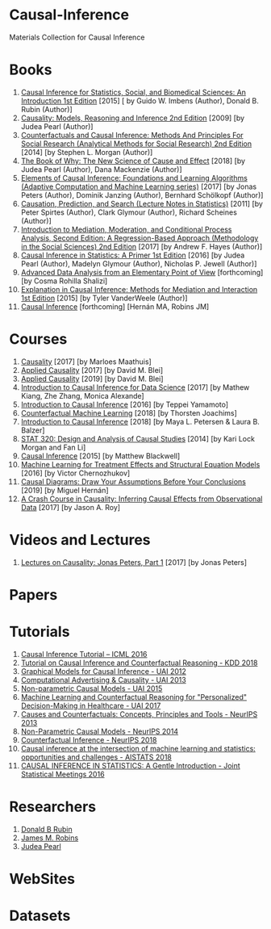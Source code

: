 # Causal-Inference
Materials Collection for Causal Inference

# Books
1. [Causal Inference for Statistics, Social, and Biomedical Sciences: An Introduction 1st Edition](https://www.amazon.com/Causal-Inference-Statistics-Biomedical-Sciences/dp/0521885884) [2015] [
by Guido W. Imbens  (Author), Donald B. Rubin (Author)]
2. [Causality: Models, Reasoning and Inference 2nd Edition](https://www.amazon.com/Causality-Reasoning-Inference-Judea-Pearl/dp/052189560X/ref=pd_sim_14_1/146-6250875-4093860?_encoding=UTF8&pd_rd_i=052189560X&pd_rd_r=c8a5bc5a-81b1-11e9-a9ce-814cf5dd9e62&pd_rd_w=hdvEs&pd_rd_wg=N3Z6d&pf_rd_p=90485860-83e9-4fd9-b838-b28a9b7fda30&pf_rd_r=2S91TWE96Q38BBCGBEQ9&psc=1&refRID=2S91TWE96Q38BBCGBEQ9) [2009]  [by Judea Pearl  (Author)]
3. [Counterfactuals and Causal Inference: Methods And Principles For Social Research (Analytical Methods for Social Research) 2nd Edition](https://www.amazon.com/Counterfactuals-Causal-Inference-Principles-Analytical/dp/1107694167/ref=sr_1_fkmr2_1?keywords=Counterfactuals+and+Causal+Inference_+Models+and+Principles+for+Social+Research&qid=1559093828&s=books&sr=1-1-fkmr2) [2014]  [by Stephen L. Morgan  (Author)]
4. [The Book of Why: The New Science of Cause and Effect](https://www.amazon.com/Book-Why-Science-Cause-Effect/dp/046509760X/ref=tmm_hrd_swatch_0?_encoding=UTF8&qid=1559093918&sr=1-1) [2018]  [by Judea Pearl  (Author), Dana Mackenzie  (Author)]
5. [Elements of Causal Inference: Foundations and Learning Algorithms (Adaptive Computation and Machine Learning series)](https://www.amazon.com/Elements-Causal-Inference-Foundations-Computation/dp/0262037319/ref=sr_1_1?crid=2D8LRK5ZJWKHB&keywords=elements+of+causal+inference&qid=1559094070&s=books&sprefix=elements+of+causal%2Cstripbooks-intl-ship%2C319&sr=1-1) [2017]  [by Jonas Peters  (Author), Dominik Janzing (Author), Bernhard Schölkopf (Author)]
6. [Causation, Prediction, and Search (Lecture Notes in Statistics)](https://www.amazon.com/Causation-Prediction-Search-Lecture-Statistics/dp/1461276500/ref=sr_1_2?keywords=Causation%2C+Prediction%2C+and+Search&qid=1559094193&s=books&sr=1-2) [2011]  [by Peter Spirtes (Author), Clark Glymour (Author), Richard Scheines (Author)] 
7. [Introduction to Mediation, Moderation, and Conditional Process Analysis, Second Edition: A Regression-Based Approach (Methodology in the Social Sciences) 2nd Edition](https://www.amazon.com/Introduction-Mediation-Moderation-Conditional-Analysis-ebook/dp/B0771PZ3ZQ/ref=sr_1_1?keywords=Introduction+to+Mediation%2C+Moderation%2C+and+Conditional+Process+Analysis_+A+Regression-Based+Approach&qid=1559094347&s=books&sr=1-1) [2017]  [by Andrew F. Hayes  (Author)]
8. [Causal Inference in Statistics: A Primer 1st Edition](https://www.amazon.com/Causal-Inference-Statistics-Judea-Pearl-ebook/dp/B01B3P6NJM/ref=sr_1_1?keywords=Causal+Inference+in+Statistics_+A+Primer&qid=1559094464&s=books&sr=1-1) [2016]  [by Judea Pearl (Author), Madelyn Glymour (Author), Nicholas P. Jewell (Author)]
9. [Advanced Data Analysis from an Elementary Point of View](https://www.stat.cmu.edu/~cshalizi/ADAfaEPoV/) [forthcoming]  [by Cosma Rohilla Shalizi]
10. [Explanation in Causal Inference: Methods for Mediation and Interaction 1st Edition](https://www.amazon.com/Explanation-Causal-Inference-Mediation-Interaction/dp/0199325871/ref=sr_1_1?keywords=explanation+in+causal+inference&qid=1559094682&s=books&sr=1-1) [2015]  [by Tyler VanderWeele  (Author)]
11. [Causal Inference](https://www.hsph.harvard.edu/miguel-hernan/causal-inference-book/) [forthcoming]  [Hernán MA, Robins JM]
 
 
 
# Courses
1. [Causality](https://stat.ethz.ch/lectures/ss17/causality.php#course_materials) [2017]  [by Marloes Maathuis]
2. [Applied Causality](http://www.cs.columbia.edu/~blei/seminar/2017_applied_causality/index.html)  [2017]  [by David M. Blei]
3. [Applied Causality](http://www.cs.columbia.edu/~blei/seminar/2019-applied-causality/)  [2019]  [by David M. Blei]
4. [Introduction to Causal Inference for Data Science](https://mkiang.github.io/intro-ci-shortcourse/) [2017]  [by Mathew Kiang, Zhe Zhang, Monica Alexande]
5. [Introduction to Causal Inference](http://web.mit.edu/teppei/www/teaching/Keio2016/) [2016]  [by Teppei Yamamoto]
6. [Counterfactual Machine Learning](http://www.cs.cornell.edu/courses/cs7792/2018fa/) [2018]  [by Thorsten Joachims]
7. [Introduction to Causal Inference](https://www.ucbbiostat.com) [2018]  [by Maya L. Petersen & Laura B. Balzer]
8. [STAT 320: Design and Analysis of Causal Studies](https://www2.stat.duke.edu/courses/Spring14/sta320.01/)  [2014]  [by Kari Lock Morgan and Fan Li]
9. [Causal Inference](http://www.mattblackwell.org/teaching/gov2002/) [2015]  [by Matthew Blackwell]
10. [Machine Learning for Treatment Effects and Structural Equation Models](http://www.cemmap.ac.uk/event/id/1166) [2016]  [by Victor Chernozhukov]
11. [Causal Diagrams: Draw Your Assumptions Before Your Conclusions](https://www.edx.org/course/causal-diagrams-draw-your-assumptions-before-your-conclusions) [2019]   [by Miguel Hernán]
12. [A Crash Course in Causality: Inferring Causal Effects from Observational Data](https://www.coursera.org/learn/crash-course-in-causality)   [2017]   [by Jason A. Roy]

# Videos and Lectures
1. [Lectures on Causality: Jonas Peters, Part 1](https://www.youtube.com/watch?v=zvrcyqcN9Wo&list=PLxof17VNJX-KTsaHF-GMOH_yvuaqP-oea&index=4&t=0s) [2017]  [by Jonas Peters]

# Papers



# Tutorials
1. [Causal Inference Tutorial – ICML 2016](https://shalit.net.technion.ac.il/research/causal-inference-tutorial-icml-2016/)
2. [Tutorial on Causal Inference and Counterfactual Reasoning - KDD 2018](https://causalinference.gitlab.io/kdd-tutorial/)
3. [Graphical Models for Causal Inference - UAI 2012](https://ftp.cs.ucla.edu/pub/stat_ser/uai12-mohan-pearl.pdf)
4. [Computational Advertising & Causality - UAI 2013](http://auai.org/uai2013/prints/tutorial_leon.pdf)
5. [Non-parametric Causal Models - UAI 2015](http://auai.org/uai2015/tutorialsDetails.shtml#tutorial_4)
6. [Machine Learning and Counterfactual Reasoning for "Personalized" Decision-Making in Healthcare - UAI 2017](http://auai.org/uai2017/tutorials.php)
7. [Causes and Counterfactuals: Concepts, Principles and Tools - NeurIPS 2013](https://www.microsoft.com/en-us/research/video/tutorial-session-b-causes-and-counterfactuals-concepts-principles-and-tools/?from=http%3A%2F%2Fresearch.microsoft.com%2Fapps%2Fvideo%2Fdefault.aspx%3Fid%3D206977)
8. [Non-Parametric Causal Models - NeurIPS 2014](https://www.microsoft.com/en-us/research/video/tutorial-non-parametric-causal-models/?from=http%3A%2F%2Fresearch.microsoft.com%2Fapps%2Fvideo%2F%3Fid%3D238938)
9. [Counterfactual Inference - NeurIPS 2018](https://nips.cc/Conferences/2018/Schedule?showEvent=10982)
10. [Causal inference at the intersection of machine learning and statistics: opportunities and challenges - AISTATS 2018](https://www.aistats.org/aistats2018/jeniffer_hill.html)
11. [CAUSAL INFERENCE IN STATISTICS: A Gentle Introduction - Joint Statistical Meetings 2016](http://bayes.cs.ucla.edu/jsm-august2016-bw.pdf)


# Researchers
1. [Donald B Rubin](https://scholar.google.com/citations?user=5q4fhUoAAAAJ&hl=en)
2. [James M. Robins](https://scholar.google.com/citations?hl=en&user=RKGsk9cAAAAJ)
3. [Judea Pearl](https://scholar.google.com/citations?hl=en&user=bAipNH8AAAAJ)


# WebSites


# Datasets

